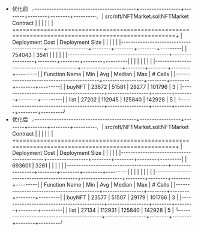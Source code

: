 - 优化前
╭------------------------------------------+-----------------+--------+--------+--------+---------╮
| src/nft/NFTMarket.sol:NFTMarket Contract |                 |        |        |        |         |
+=================================================================================================+
| Deployment Cost                          | Deployment Size |        |        |        |         |
|------------------------------------------+-----------------+--------+--------+--------+---------|
| 754043                                   | 3541            |        |        |        |         |
|------------------------------------------+-----------------+--------+--------+--------+---------|
|                                          |                 |        |        |        |         |
|------------------------------------------+-----------------+--------+--------+--------+---------|
| Function Name                            | Min             | Avg    | Median | Max    | # Calls |
|------------------------------------------+-----------------+--------+--------+--------+---------|
| buyNFT                                   | 23672           | 51581  | 29277  | 101796 | 3       |
|------------------------------------------+-----------------+--------+--------+--------+---------|
| list                                     | 27202           | 112945 | 125840 | 142928 | 5       |
╰------------------------------------------+-----------------+--------+--------+--------+---------╯
- 优化后
╭------------------------------------------+-----------------+--------+--------+--------+---------╮
| src/nft/NFTMarket.sol:NFTMarket Contract |                 |        |        |        |         |
+=================================================================================================+
| Deployment Cost                          | Deployment Size |        |        |        |         |
|------------------------------------------+-----------------+--------+--------+--------+---------|
| 693601                                   | 3261            |        |        |        |         |
|------------------------------------------+-----------------+--------+--------+--------+---------|
|                                          |                 |        |        |        |         |
|------------------------------------------+-----------------+--------+--------+--------+---------|
| Function Name                            | Min             | Avg    | Median | Max    | # Calls |
|------------------------------------------+-----------------+--------+--------+--------+---------|
| buyNFT                                   | 23577           | 51507  | 29179  | 101766 | 3       |
|------------------------------------------+-----------------+--------+--------+--------+---------|
| list                                     | 27134           | 112931 | 125840 | 142928 | 5       |
╰------------------------------------------+-----------------+--------+--------+--------+---------╯
